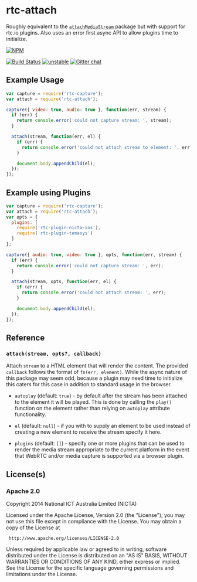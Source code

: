 # rtc-attach

Roughly equivalent to the
[`attachMediaStream`](https://www.npmjs.org/package/attachmediastream)
package but with support for rtc.io plugins.  Also uses an error first
async API to allow plugins time to initialize.


[![NPM](https://nodei.co/npm/rtc-attach.png)](https://nodei.co/npm/rtc-attach/)

[![Build Status](https://img.shields.io/travis/rtc-io/rtc-attach.svg?branch=master)](https://travis-ci.org/rtc-io/rtc-attach) [![unstable](https://img.shields.io/badge/stability-unstable-yellowgreen.svg)](https://github.com/dominictarr/stability#unstable) 
[![Gitter chat](https://badges.gitter.im/rtc-io.png)](https://gitter.im/rtc-io)



## Example Usage

```js
var capture = require('rtc-capture');
var attach = require('rtc-attach');

capture({ video: true, audio: true }, function(err, stream) {
  if (err) {
    return console.error('could not capture stream: ', stream);
  }

  attach(stream, function(err, el) {
    if (err) {
      return console.error('could not attach stream to element: ', err);
    }

    document.body.appendChild(el);
  });
});

```

## Example using Plugins

```js
var capture = require('rtc-capture');
var attach = require('rtc-attach');
var opts = {
  plugins: [
    require('rtc-plugin-nicta-ios'),
    require('rtc-plugin-temasys')
  ]
};

capture({ audio: true, video: true }, opts, function(err, stream) {
  if (err) {
    return console.error('could not capture stream: ', err);
  }

  attach(stream, opts, function(err, el) {
    if (err) {
      return console.error('could not attach stream: ', err);
    }

    document.body.appendChild(el);
  });
});

```

## Reference

### `attach(stream, opts?, callback)`

Attach `stream` to a HTML element that will render the content. The provided
`callback` follows the format of `fn(err, element)`.  While the async nature
of this package may seem odd, because a plugin may need time to initialize
this caters for this case in addition to standard usage in the browser.

- `autoplay` (default: `true`) - by default after the stream has been
  attached to the element it will be played.  This is done by calling
  the `play()` function on the element rather than relying on `autoplay`
  attribute functionality.

- `el` (default: `null`) - if you with to supply an element to be used
  instead of creating a new element to receive the stream specify it here.

- `plugins` (default: `[]`) - specify one or more plugins that can be used
  to render the media stream appropriate to the current platform in the
  event that WebRTC and/or media capture is supported via a browser plugin.

## License(s)

### Apache 2.0

Copyright 2014 National ICT Australia Limited (NICTA)

   Licensed under the Apache License, Version 2.0 (the "License");
   you may not use this file except in compliance with the License.
   You may obtain a copy of the License at

     http://www.apache.org/licenses/LICENSE-2.0

   Unless required by applicable law or agreed to in writing, software
   distributed under the License is distributed on an "AS IS" BASIS,
   WITHOUT WARRANTIES OR CONDITIONS OF ANY KIND, either express or implied.
   See the License for the specific language governing permissions and
   limitations under the License.
